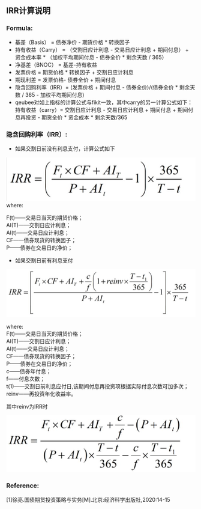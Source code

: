 
## IRR计算说明

### <b>Formula:</b>

- 基差（Basis） = 债券净价 - 期货价格 * 转换因子
- 持有收益（Carry） = （交割日应计利息 - 交易日应计利息 + 期间付息） + 资金成本率 * （加权平均期间付息 - 债券全价 * 剩余天数 / 365）
- 净基差（BNOC） = 基差-持有收益
- 发票价格 = 期货价格 * 转换因子 + 交割日应计利息
- 期现利差 = 发票价格- 债券全价 + 期间付息
- 隐含回购利率（IRR）= (发票价格 + 期间付息 - 债券全价)/(债券全价 * 剩余天数 / 365 - 加权平均期间付息)
- qeubee对如上指标的计算公式与fikit一致，其中carry的另一计算公式如下：  
持有收益（carry）= 交割日应计利息 - 交易日应计利息 + 期间付息 + 期间付息再投资 - 期货全价 * 资金成本 * 剩余天数/365

### <b>隐含回购利率（IRR）:</b>
- 如果交割日前没有利息支付，计算公式如下
<center>
<img src="./doc/irr3.jpg"/>
</center>
where:  

F(t)——交易日当天的期货价格；  
AI(T)——交割日应计利息；  
AI(t)——交易日应计利息；  
CF——债券现货的转换因子；  
P——债券在交易日的净价；  


- 如果交割日前有利息支付
<center>
<img src="./doc/irr1.jpg"/>
</center>

where:  
F(t)——交易日当天的期货价格；  
AI(T)——交割日应计利息；  
AI(t)——交易日应计利息；  
CF——债券现货的转换因子；  
P——债券在交易日的净价；  
c——债券年付息；  
f——付息次数；  
t(1)——交割日前利息应付日,该期间付息再投资项根据实际付息次数可加多次；  
reinv——再投资年化收益率。

其中reinv为IRR时

<center>
<img src="./doc/irr2.jpg"/>
</center>

### <b>Reference:</b>
[1]徐亮.国债期货投资策略与实务[M].北京:经济科学出版社,2020:14-15
